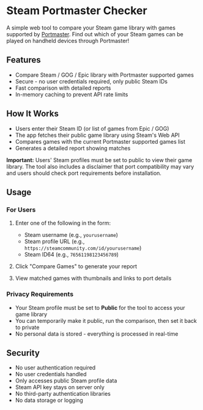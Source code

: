 # Steam Portmaster Checker

A simple web tool to compare your Steam game library with games supported by [Portmaster](https://portmaster.games/). Find out which of your Steam games can be played on handheld devices through Portmaster!

## Features

- Compare Steam / GOG / Epic library with Portmaster supported games
- Secure - no user credentials required, only public Steam IDs
- Fast comparison with detailed reports
- In-memory caching to prevent API rate limits

## How It Works

- Users enter their Steam ID (or list of games from Epic / GOG)
- The app fetches their public game library using Steam's Web API
- Compares games with the current Portmaster supported games list
- Generates a detailed report showing matches

**Important:** Users' Steam profiles must be set to public to view their game library. The tool also includes a disclaimer that port compatibility may vary and users should check port requirements before installation.

## Usage

### For Users

1. Enter one of the following in the form:
   - Steam username (e.g., `yourusername`)
   - Steam profile URL (e.g., `https://steamcommunity.com/id/yourusername`)
   - Steam ID64 (e.g., `76561198123456789`)

2. Click "Compare Games" to generate your report

3. View matched games with thumbnails and links to port details

### Privacy Requirements

- Your Steam profile must be set to **Public** for the tool to access your game library
- You can temporarily make it public, run the comparison, then set it back to private
- No personal data is stored - everything is processed in real-time

## Security

- No user authentication required
- No user credentials handled
- Only accesses public Steam profile data
- Steam API key stays on server only
- No third-party authentication libraries
- No data storage or logging

